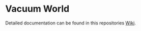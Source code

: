 # Vacuum World

Detailed documentation can be found in this repositories [Wiki](https://github.com/dicelab-rhul/vacuumworld/wiki).
